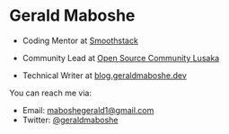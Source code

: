# Gerald Maboshe

- Coding Mentor at [Smoothstack](https://smoothstack.com/)

- Community Lead at [Open Source Community Lusaka](https://twitter.com/oscalusaka)

- Technical Writer at [blog.geraldmaboshe.dev](https://blog.geraldmaboshe.dev)

You can reach me via:
- Email: maboshegerald1@gmail.com
- Twitter: [@geraldmaboshe](https://twitter.com/geraldmaboshe)

<!--
**geraldmaboshe/geraldmaboshe** is a ✨ _special_ ✨ repository because its `README.md` (this file) appears on your GitHub profile.

Here are some ideas to get you started:

- 🔭 I’m currently working on ...
- 🌱 I’m currently learning ...
- 👯 I’m looking to collaborate on ...
- 🤔 I’m looking for help with ...
- 💬 Ask me about ...
- 📫 How to reach me: ...
- 😄 Pronouns: ...
- ⚡ Fun fact: ...
-->
